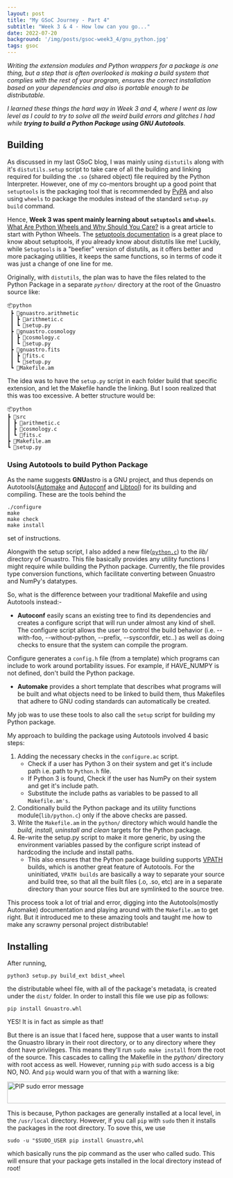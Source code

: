 ```yaml
---
layout: post
title: "My GSoC Journey - Part 4"
subtitle: "Week 3 & 4 - How low can you go..."
date: 2022-07-20
background: '/img/posts/gsoc-week3_4/gnu_python.jpg'
tags: gsoc
---
```


*Writing the extension modules and Python wrappers for a package is one thing, but a step that is often overlooked is making a build system that complies with the rest of your program, ensures the correct installation based on your dependencies and also is portable enough to be distributable.*

*I learned these things the hard way in Week 3 and 4, where I went as low level as I could to try to solve all the weird build errors and glitches I had while **trying to build a Python Package using GNU Autotools**.*

## Building
As discussed in my last GSoC blog, I was mainly using `distutils` along with it's `distutils.setup` script to take care of all the building and linking required for building the `.so` (shared object) file required by the  Python Interpreter. However, one of my co-mentors brought up a good point that `setuptools` is the packaging tool that is recommended by [PyPA](https://packaging.python.org/en/latest/guides/tool-recommendations/) and also using `wheels` to package the modules instead of the standard `setup.py build` command.

Hence, **Week 3 was spent mainly learning about `setuptools` and `wheels`**. [What Are Python Wheels and Why Should You Care?](https://realpython.com/python-wheels/#the-manylinux-wheel-tag) is a great article to start with Python Wheels. The [setuptools documentation](https://setuptools.pypa.io/en/latest/index.html) is a great place to know about setuptools, if you already know about distutils like me! Luckily, while `Setuptools` is a "beefier" version of distutils, as it offers better and more packaging utilities, it keeps the same functions, so in terms of code it was just a change of one line for me.

Originally, with `distutils`, the plan was to have the files related to the Python Package in a separate *`python/`* directory at the root of the Gnuastro source like:
```
📦python
 ┣ 📂gnuastro.arithmetic
 ┃ ┣ 📜arithmetic.c
 ┃ ┗ 🔧setup.py
 ┣ 📂gnuastro.cosmology
 ┃ ┣ 📜cosmology.c
 ┃ ┗ 🔧setup.py
 ┣ 📂gnuastro.fits
 ┃ ┣ 📜fits.c
 ┃ ┗ 🔧setup.py
 ┗ 📑Makefile.am
 ```

 The idea was to have the `setup.py` script in each folder build that specific extension, and let the Makefile handle the linking. But I soon realized that this was too excessive. A better structure would be:
 ```
 📦python
 ┣ 📂src
 ┃ ┣ 📜arithmetic.c
 ┃ ┣ 📜cosmology.c
 ┃ ┗ 📜fits.c
 ┣ 📑Makefile.am
 ┗ 🔧setup.py
 ```

### Using Autotools to build Python Package
As the name suggests **GNU**astro is a GNU project, and thus depends on Autotools([Automake](https://www.gnu.org/software/automake/manual/html_node/index.html#SEC_Contents) and [Autoconf](https://www.gnu.org/software/autoconf/) and [Libtool](https://www.gnu.org/software/libtool/)) for its building and compiling. These are the tools behind the 
```
./configure
make 
make check
make install
```
set of instructions.

Alongwith the setup script, I also added a new file([`python.c`](https://github.com/Jash-Shah/gnuastro-jash/blob/6997730fab6cb18fd7b34f77f9a0f65f0c7e0730/lib/python.c)) to the *lib/* directory of Gnuastro. This file basically provides any utility functions I might require while building the Python package. Currently, the file provides type conversion functions, which facilitate converting between Gnuastro and NumPy's datatypes.

So, what is the difference between your traditional Makefile and using Autotools instead:-
- **Autoconf** easily scans an existing tree to find its dependencies and creates a configure script that will run under almost any kind of shell. The configure script allows the user to control the build behavior (i.e. --with-foo, --without-python, --prefix, --sysconfdir, etc..) as well as doing checks to ensure that the system can compile the program.

Configure generates a `config.h` file (from a template) which programs can include to work around portability issues. For example, if HAVE_NUMPY is not defined, don't build the Python package.

- **Automake** provides a short template that describes what programs will be built and what objects need to be linked to build them, thus Makefiles that adhere to GNU coding standards can automatically be created.
  
My job was to use these tools to also call the `setup` script for building my Python package. 


My approach to building the package using Autotools involved 4 basic steps:
1. Adding the necessary checks in the `configure.ac` script.
      - Check if a user has Python 3 on their system and get it's include path i.e. path to `Python.h` file.
      - If Python 3 is found, Check if the user has NumPy on their system and get it's include path.
      - Substitute the include paths as variables to be passed to all `Makefile.am's`.
2. Conditionally build the Python package and its utility functions module(`lib/python.c`) only if the above checks are passed.
3. Write the `Makefile.am` in the `python/` directory which would handle the *build, install, uninstall and clean* targets for the Python package.
4. Re-write the setup.py script to make it more generic, by using the environment variables passed by the configure script instead of hardcoding the include and install paths.
     - This also ensures that the Python package building supports [VPATH](https://www.gnu.org/software/automake/manual/html_node/VPATH-Builds.html) builds, which is another great feature of Autotools. For the uninitiated, `VPATH builds` are basically a way to separate your source and build tree, so that all the built files (.o, .so, etc) are in a separate directory than your source files but are symlinked to the source tree.

This process took a lot of trial and error, digging into the Autotools(mostly Automake) documentation and playing around with the `Makefile.am` to get right. But it introduced me to these amazing tools and taught me how to make any scrawny personal project distributable!

## Installing
After running,
```
python3 setup.py build_ext bdist_wheel
```
the distributable wheel file, with all of the package's metadata, is created under the `dist/` folder. In order to install this file we use pip as follows:
```
pip install Gnuastro.whl
```
YES! It is in fact as simple as that!

But there is an issue that I faced here, suppose that a user wants to install the Gnuastro library in their root directory, or to any directory where they dont have privileges. This means they'll run `sudo make install` from the root of the source. This cascades to calling the Makefile in the *python/* directory with root access as well. However, running `pip` with sudo access is a big NO, NO. And `pip` would warn you of that with a warning like:

<img src="{{site.baseurl}}/img/posts/gsoc-week3_4/pip_error.png" alt="PIP sudo error message" width="1000" height="50">

<!-- ![PIP sudo error message]({{site.baseurl}}/img/posts/gsoc-week3_4/pip_error.png) -->

This is because, Python packages are generally installed at a local level, in the `/usr/local` directory. However, if you call `pip` with `sudo` then it installs the packages in the root directory. To sove this, we use
```
sudo -u "$SUDO_USER pip install Gnuastro,whl
```
which basically runs the pip command as the user who called sudo. This will ensure that your package gets installed in the local directory instead of root!
